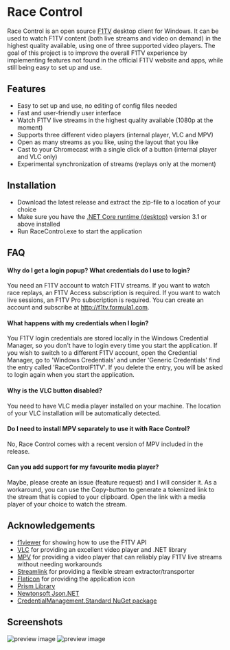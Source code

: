 # Race Control
Race Control is an open source [F1TV](https://f1tv.formula1.com) desktop client for Windows. It can be used to watch F1TV content (both live streams and video on demand) in the highest quality available, using one of three supported video players. The goal of this project is to improve the overall F1TV experience by implementing features not found in the official F1TV website and apps, while still being easy to set up and use.

## Features
* Easy to set up and use, no editing of config files needed
* Fast and user-friendly user interface
* Watch F1TV live streams in the highest quality available (1080p at the moment)
* Supports three different video players (internal player, VLC and MPV)
* Open as many streams as you like, using the layout that you like
* Cast to your Chromecast with a single click of a button (internal player and VLC only)
* Experimental synchronization of streams (replays only at the moment)

## Installation
* Download the latest release and extract the zip-file to a location of your choice
* Make sure you have the [.NET Core runtime (desktop)](https://dotnet.microsoft.com/download/dotnet-core/current/runtime) version 3.1 or above installed
* Run RaceControl.exe to start the application

## FAQ
#### Why do I get a login popup? What credentials do I use to login?
You need an F1TV account to watch F1TV streams. If you want to watch race replays, an F1TV Access subscription is required. If you want to watch live sessions, an F1TV Pro subscription is required. You can create an account and subscribe at http://f1tv.formula1.com.

#### What happens with my credentials when I login?
You F1TV login credentials are stored locally in the Windows Credential Manager, so you don't have to login every time you start the application. If you wish to switch to a different F1TV account, open the Credential Manager, go to 'Windows Credentials' and under 'Generic Credentials' find the entry called 'RaceControlF1TV'. If you delete the entry, you will be asked to login again when you start the application.

#### Why is the VLC button disabled?
You need to have VLC media player installed on your machine. The location of your VLC installation will be automatically detected.

#### Do I need to install MPV separately to use it with Race Control?
No, Race Control comes with a recent version of MPV included in the release.

#### Can you add support for my favourite media player?
Maybe, please create an issue (feature request) and I will consider it. As a workaround, you can use the Copy-button to generate a tokenized link to the stream that is copied to your clipboard. Open the link with a media player of your choice to watch the stream.

## Acknowledgements
* [f1viewer](https://github.com/SoMuchForSubtlety/f1viewer) for showing how to use the F1TV API
* [VLC](https://www.videolan.org/vlc) for providing an excellent video player and .NET library
* [MPV](https://mpv.io) for providing a video player that can reliably play F1TV live streams without needing workarounds
* [Streamlink](https://streamlink.github.io) for providing a flexible stream extractor/transporter
* [Flaticon](https://www.flaticon.com) for providing the application icon
* [Prism Library](https://prismlibrary.com)
* [Newtonsoft Json.NET](https://www.newtonsoft.com/json)
* [CredentialManagement.Standard NuGet package](https://www.nuget.org/packages/CredentialManagement.Standard)

## Screenshots
![preview image](https://i.imgur.com/BjYFQOv.png)
![preview image](https://i.imgur.com/QeWXnn7.png)
